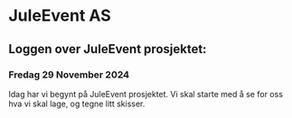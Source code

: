 # JuleEvent AS

## Loggen over JuleEvent prosjektet: 

### Fredag 29 November 2024 

Idag har vi begynt på JuleEvent prosjektet. Vi skal starte med å se for oss hva vi skal lage, og tegne litt skisser. 

